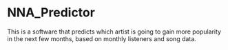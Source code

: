 # NNA_Predictor
This is a software that predicts which artist is going to gain more popularity in the next few months, based on monthly listeners and song data.
